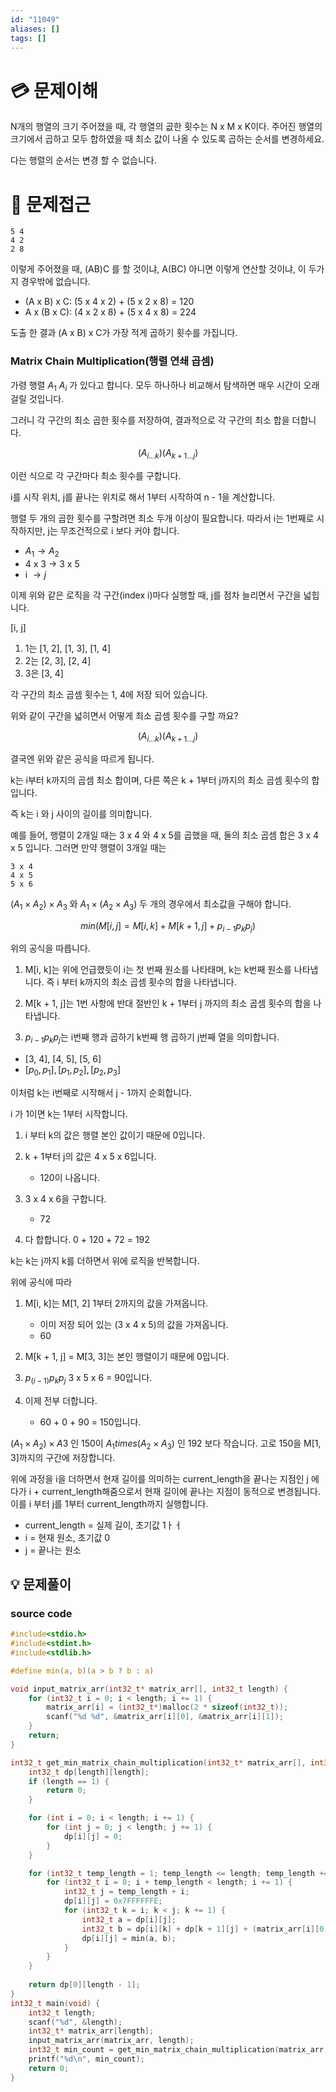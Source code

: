 ```yaml
---
id: "11049"
aliases: []
tags: []
---
```


# 💳 문제이해

N개의 행열의 크기 주어졌을 때, 각 행열의 곲한 횟수는 N x M x K이다. 주어진 행열의
크기에서 곱하고 모두 합하였을 때 최소 값이 나올 수 있도록 곱하는 순서를 변경하세요.

다는 행렬의 순서는 변경 할 수 없습니다.

# 🚥 문제접근

```
5 4
4 2 
2 8
```

이렇게 주어졌을 때, (AB)C 를 할 것이냐, A(BC) 아니면 이렇게 연산할 것이냐,
이 두가지 경우밖에 없습니다.

- (A x B) x C: (5 x 4 x 2) + (5 x 2 x 8) = 120
- A x (B x C): (4 x 2 x 8) + (5 x 4 x 8) = 224

도출 한 결과 (A x B) x C가 가장 적게 곱하기 횟수를 가집니다. 


### Matrix Chain Multiplication(행렬 연쇄 곱셈)

가령 행렬 $A_1 ~ A_i$ 가 있다고 합니다.
모두 하나하나 비교해서 탐색하면 매우 시간이 오래 걸릴 것입니다.

그러니 각 구간의 최소 곱한 횟수를 저장하여, 결과적으로 각 구간의 최소 
합을 더합니다.

$$(A_{i...k})(A_{k+1 ...j})$$

이런 식으로 각 구간마다 최소 횟수를 구합니다.

i를 시작 위치, j를 끝나는 위치로 해서 1부터 시작하여 n - 1을 계산합니다.

행렬 두 개의 곱한 횟수를 구할려면 최소 두개 이상이 필요합니다.
따라서 i는 1번째로 시작하지만, j는 무조건적으로 i 보다 커야 합니다.

- $A_1 \rightarrow A_2$
- 4 x 3 $\rightarrow$ 3 x 5
- i $\rightarrow j$

이제 위와 같은 로직을 각 구간(index i)마다 실행할 때, j를 점차 늘리면서
구간을 넓힙니다.

[i, j]
1. 1는 [1, 2], [1, 3], [1, 4]
2. 2는 [2, 3], [2, 4]
3. 3은 [3, 4]

각 구간의 최소 곱셈 횟수는 1, 4에 저장 되어 있습니다.

위와 같이 구간을 넓히면서 어떻게 최소 곱셈 횟수를 구할 까요?

$$(A_{i...k})(A_{k+1 ...j})$$

결국엔 위와 같은 공식을 따르게 됩니다.

k는 i부터 k까지의 곱셈 최소 합이며, 다른 쪽은 k + 1부터 j까지의 최소 곱셈
횟수의 합입니다.

즉 k는 i 와 j 사이의 길이를 의미합니다.

예를 들어, 행렬이 2개일 때는
3 x 4 와  4 x 5를 곱했을 때, 둘의 최소 곱셈 합은 3 x 4 x 5 입니다.
그러면 만약 행렬이 3개일 때는 

```
3 x 4
4 x 5
5 x 6
```
($A_1 \times A_2) \times A_3$
와
$A_1 \times (A_2 \times A_3)$ 두 개의 경우에서 최소값을 구해야 합니다.

$$min(M[i, j] = M[i, k] + M[k + 1, j] + p_{i - 1}p_kp_j)$$

위의 공식을 따릅니다.

1. M[i, k]는 위에 언급했듯이 i는 첫 번째 원소를 나타태며, k는 k번째 원소를 나타냅니다.
즉 i 부터 k까지의 최소 곱셈 횟수의 합을 나타냅니다.

2. M[k + 1, j]는 1번 사항에 반대 절반인 k + 1부터 j 까지의 최소 곱셈 횟수의 합을
나타냅니다.

3. $p_{i - 1}p_kp_j$는 i번째 행과 곱하기 k번째 행 곱하기 j번째 열을 의미합니다.

- [3, 4], [4, 5], [5, 6]
- $[p_0, p_1], [p_1, p_2], [p_2, p_3]$

이처럼 k는 i번째로 시작해서 j - 1까지 순회합니다.

i 가 1이면 k는 1부터 시작합니다.
1. i 부터 k의 값은 행렬 본인 값이기 때문에 0입니다.
2. k + 1부터 j의 값은 4 x 5 x 6입니다.
    - 120이 나옵니다.
3. 3 x 4 x 6을 구합니다. 
    - 72

4. 다 합합니다. 0 + 120 + 72 = 192

k는 k는 j까지 k를 더하면서 위에 로직을 반복합니다.

위에 공식에 따라
1. M[i, k]는 M[1, 2] 1부터 2까지의 값을 가져옵니다.
    - 이미 저장 되어 있는 (3 x 4 x 5)의 값을 가져옵니다.    
    - 60

2. M[k + 1, j] = M[3, 3]는 본인 행렬이기 때문에 0입니다.

3. $p_(i - 1)p_kp_j$ 3 x 5 x 6 = 90입니다.
4. 이제 전부 더합니다.
    - 60 + 0 + 90 = 150입니다.

$(A_1 \times A_2) \times A3$ 인 150이
$A_1 times (A_2 \times A_3)$ 인 192 보다 작습니다.
고로 150을 M[1, 3]까지의 구간에 저장합니다.

위에 과정을 i을 더하면서 현재 길이를 의미하는 current_length을 끝나는 지점인
j 에다가 i + current_length해줌으로서 현재 길이에 끝나는 지점이 동적으로 
변경됩니다. 이를 i 부터 j를 1부터 current_length까지 실행합니다.

- current_length = 실제 길이, 초기값 1ㅏㅓ
- i = 현재 원소, 초기값 0
- j = 끝나는 원소


## 💡 문제풀이

### source code

```c
#include<stdio.h>
#include<stdint.h>
#include<stdlib.h>

#define min(a, b)(a > b ? b : a)

void input_matrix_arr(int32_t* matrix_arr[], int32_t length) {
    for (int32_t i = 0; i < length; i += 1) {
		matrix_arr[i] = (int32_t*)malloc(2 * sizeof(int32_t));
        scanf("%d %d", &matrix_arr[i][0], &matrix_arr[i][1]);
    }
    return;
}

int32_t get_min_matrix_chain_multiplication(int32_t* matrix_arr[], int32_t length) {
    int32_t dp[length][length];
    if (length == 1) {
        return 0;
    }

    for (int i = 0; i < length; i += 1) {
        for (int j = 0; j < length; j += 1) {
            dp[i][j] = 0; 
        }
    }

    for (int32_t temp_length = 1; temp_length <= length; temp_length += 1) {
        for (int32_t i = 0; i + temp_length < length; i += 1) {
            int32_t j = temp_length + i;
            dp[i][j] = 0x7FFFFFFE;
            for (int32_t k = i; k < j; k += 1) {
                int32_t a = dp[i][j];
                int32_t b = dp[i][k] + dp[k + 1][j] + (matrix_arr[i][0] * matrix_arr[k][1] * matrix_arr[j][1]);
                dp[i][j] = min(a, b);
            }
        }
    }
    
    return dp[0][length - 1]; 
}
int32_t main(void) {
    int32_t length;
    scanf("%d", &length);
    int32_t* matrix_arr[length];
    input_matrix_arr(matrix_arr, length);
    int32_t min_count = get_min_matrix_chain_multiplication(matrix_arr, length);
	printf("%d\n", min_count);
    return 0;
}
```
